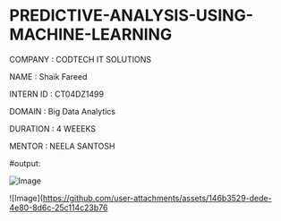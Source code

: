 # PREDICTIVE-ANALYSIS-USING-MACHINE-LEARNING
COMPANY : CODTECH IT SOLUTIONS

NAME : Shaik Fareed

INTERN ID : CT04DZ1499

DOMAIN : Big Data Analytics

DURATION : 4 WEEEKS

MENTOR : NEELA SANTOSH

#output:

![Image](https://github.com/user-attachments/assets/c7c9cbff-68b8-4266-b17c-f5d766f3e3b1)




![Image](https://github.com/user-attachments/assets/146b3529-dede-4e80-8d6c-25c114c23b76
